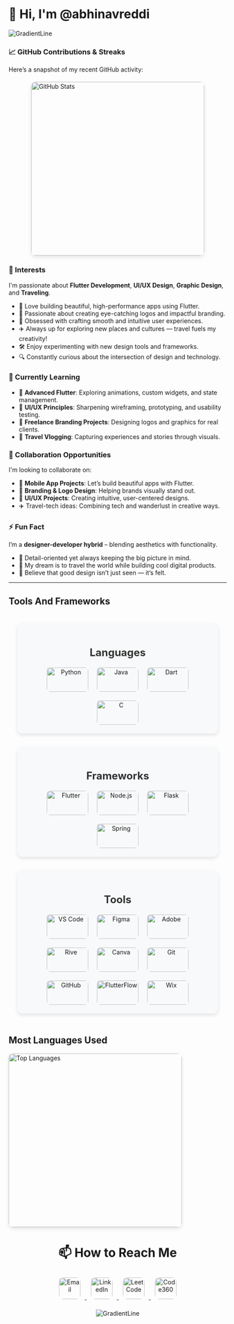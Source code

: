 # 👋 Hi, I'm @abhinavreddi

![GradientLine](https://github.com/user-attachments/assets/3e7bbf37-15a3-4c70-b569-ba25e8458af8)

### 📈 **GitHub Contributions & Streaks**  
Here’s a snapshot of my recent GitHub activity:

<div style="display: flex; flex-wrap: wrap; justify-content: center; align-items: center; gap: 70px; margin: 20px auto;">

  <a href="https://github.com/abhinavreddi" target="_blank" style="text-decoration: none;">
    <img src="https://github-readme-stats.vercel.app/api?username=abhinavreddi&show_icons=true&hide_title=true&hide=prs&rank_icon=github&theme=ambient_gradient" 
         alt="GitHub Stats" 
         style="border-radius: 10px; box-shadow: 0px 4px 8px rgba(0, 0, 0, 0.1); max-width: 100%; width: 400px;">
  </a>

</div>

### 👀 Interests  
I'm passionate about **Flutter Development**, **UI/UX Design**, **Graphic Design**, and **Traveling**.  
- 📱 Love building beautiful, high-performance apps using Flutter.  
- 🎨 Passionate about creating eye-catching logos and impactful branding.  
- 🧠 Obsessed with crafting smooth and intuitive user experiences.  
- ✈️ Always up for exploring new places and cultures — travel fuels my creativity!  
- 🛠️ Enjoy experimenting with new design tools and frameworks.  
- 🔍 Constantly curious about the intersection of design and technology.

### 🌱 Currently Learning  
- 📲 **Advanced Flutter**: Exploring animations, custom widgets, and state management.  
- 🧩 **UI/UX Principles**: Sharpening wireframing, prototyping, and usability testing.  
- 💼 **Freelance Branding Projects**: Designing logos and graphics for real clients.  
- 🧳 **Travel Vlogging**: Capturing experiences and stories through visuals.  

### 💞️ Collaboration Opportunities  
I'm looking to collaborate on:  
- 📱 **Mobile App Projects**: Let’s build beautiful apps with Flutter.  
- 🎨 **Branding & Logo Design**: Helping brands visually stand out.  
- 🧪 **UI/UX Projects**: Creating intuitive, user-centered designs.  
- ✈️ Travel-tech ideas: Combining tech and wanderlust in creative ways.  

### ⚡ Fun Fact  
I’m a **designer-developer hybrid** – blending aesthetics with functionality.  
- 🎯 Detail-oriented yet always keeping the big picture in mind.  
- 🧳 My dream is to travel the world while building cool digital products.  
- 🌈 Believe that good design isn’t just seen — it’s felt.

---



## Tools And Frameworks
<!-- Container with flex layout for columns -->
<div style="display: flex; justify-content: space-between; align-items: center; flex-direction: column; gap: 30px; padding: 20px;">

  <!-- Languages Column -->
  <div style="flex: 1; text-align: center; padding: 20px; background-color: #f8f9fa; border-radius: 12px; box-shadow: 0px 4px 8px rgba(0, 0, 0, 0.1);">
    <h3 style="font-size: 1.5rem; color: #333; margin-bottom: 20px;">Languages</h3>
    <div style="display: flex; flex-wrap: wrap; justify-content: center; gap: 20px;">
      <img src="https://img.shields.io/badge/Python-3776AB?style=for-the-badge&logo=python&logoColor=white" alt="Python" style="border-radius: 8px; width: 6rem; height: 3.5rem; object-fit: contain;">
      <img src="https://img.shields.io/badge/Java-007396?style=for-the-badge&logo=java&logoColor=white" alt="Java" style="border-radius: 8px; width: 6rem; height: 3.5rem; object-fit: contain;">
      <img src="https://img.shields.io/badge/Dart-0175C2?style=for-the-badge&logo=dart&logoColor=white" alt="Dart" style="border-radius: 8px; width: 6rem; height: 3.5rem; object-fit: contain;">
      <img src="https://img.shields.io/badge/C-00599C?style=for-the-badge&logo=c&logoColor=white" alt="C" style="border-radius: 8px; width: 6rem; height: 3.5rem; object-fit: contain;">
    </div>
  </div>

  <!-- Frameworks Column -->
  <div style="flex: 1; text-align: center; padding: 20px; background-color: #f8f9fa; border-radius: 12px; box-shadow: 0px 4px 8px rgba(0, 0, 0, 0.1);">
    <h3 style="font-size: 1.5rem; color: #333; margin-bottom: 20px;">Frameworks</h3>
    <div style="display: flex; flex-wrap: wrap; justify-content: center; gap: 20px;">
      <img src="https://img.shields.io/badge/Flutter-02569B?style=for-the-badge&logo=flutter&logoColor=white" alt="Flutter" style="border-radius: 8px; width: 6rem; height: 3.5rem; object-fit: contain;">
      <img src="https://img.shields.io/badge/Node.js-339933?style=for-the-badge&logo=node.js&logoColor=white" alt="Node.js" style="border-radius: 8px; width: 6rem; height: 3.5rem; object-fit: contain;">
      <img src="https://img.shields.io/badge/Flask-000000?style=for-the-badge&logo=flask&logoColor=white" alt="Flask" style="border-radius: 8px; width: 6rem; height: 3.5rem; object-fit: contain;">
      <img src="https://img.shields.io/badge/Spring-6DB33F?style=for-the-badge&logo=spring&logoColor=white" alt="Spring" style="border-radius: 8px; width: 6rem; height: 3.5rem; object-fit: contain;">
    </div>
  </div>

  <!-- Tools Column -->
  <div style="flex: 1; text-align: center; padding: 20px; background-color: #f8f9fa; border-radius: 12px; box-shadow: 0px 4px 8px rgba(0, 0, 0, 0.1);">
    <h3 style="font-size: 1.5rem; color: #333; margin-bottom: 20px;">Tools</h3>
    <div style="display: flex; flex-wrap: wrap; justify-content: center; gap: 20px;">
      <img src="https://img.shields.io/badge/VS_Code-007ACC?style=for-the-badge&logo=visualstudiocode&logoColor=white" alt="VS Code" style="border-radius: 8px; width: 6rem; height: 3.5rem; object-fit: contain;">
      <img src="https://img.shields.io/badge/Figma-F24E1E?style=for-the-badge&logo=figma&logoColor=white" alt="Figma" style="border-radius: 8px; width: 6rem; height: 3.5rem; object-fit: contain;">
      <img src="https://img.shields.io/badge/Adobe-FF0000?style=for-the-badge&logo=adobe&logoColor=white" alt="Adobe" style="border-radius: 8px; width: 6rem; height: 3.5rem; object-fit: contain;">
      <img src="https://img.shields.io/badge/Rive-FFFFFF?style=for-the-badge&logo=rive&logoColor=black" alt="Rive" style="border-radius: 8px; width: 6rem; height: 3.5rem; object-fit: contain;">
      <img src="https://img.shields.io/badge/Canva-00C4CC?style=for-the-badge&logo=canva&logoColor=white" alt="Canva" style="border-radius: 8px; width: 6rem; height: 3.5rem; object-fit: contain;">
      <img src="https://img.shields.io/badge/Git-F05032?style=for-the-badge&logo=git&logoColor=white" alt="Git" style="border-radius: 8px; width: 6rem; height: 3.5rem; object-fit: contain;">
      <img src="https://img.shields.io/badge/GitHub-181717?style=for-the-badge&logo=github&logoColor=white" alt="GitHub" style="border-radius: 8px; width: 6rem; height: 3.5rem; object-fit: contain;">
      <img src="https://img.shields.io/badge/FlutterFlow-7A42F4?style=for-the-badge&logo=flutter&logoColor=white" alt="FlutterFlow" style="border-radius: 8px; width: 6rem; height: 3.5rem; object-fit: contain;">
      <img src="https://img.shields.io/badge/Wix-000000?style=for-the-badge&logo=wix&logoColor=white" alt="Wix" style="border-radius: 8px; width: 6rem; height: 3.5rem; object-fit: contain;">
    </div>
  </div>
</div>


  <h2>Most Languages Used</h2>

   <a href="https://github.com/abhinavreddi/github-readme-stats" target="_blank" style="text-decoration: none;">
    <img src="https://github-readme-stats.vercel.app/api/top-langs/?username=abhinavreddi&layout=pie&theme=ambient_gradient" 
         alt="Top Languages" 
         style="border-radius: 10px; box-shadow: 0px 4px 8px rgba(0, 0, 0, 0.1); max-width: 100%; width: 400px;">
  </a>

</div>


<div align="center">
<h1> 📫 How to Reach Me </h1>  

<a href="mailto:abhinavnalasani@gmail.com" target="_blank">
    <img src="https://img.shields.io/badge/Email-D14836?style=for-the-badge&logo=gmail&logoColor=white" alt="Email" style="margin: 10px; height: 50px; border-radius: 10px;">
</a>
<a href="https://https://www.linkedin.com/in/abhinavnalasani/" target="_blank">
    <img src="https://img.shields.io/badge/LinkedIn-0A66C2?style=for-the-badge&logo=linkedin&logoColor=white" alt="LinkedIn" style="margin: 10px; height: 50px; border-radius: 10px;">
</a>  
<a href="https://leetcode.com/u/abhinavnalasani/" target="_blank">
    <img src="https://img.shields.io/badge/LeetCode-FFA116?style=for-the-badge&logo=leetcode&logoColor=white" alt="LeetCode" style="margin: 10px; height: 50px; border-radius: 10px;">
</a>  
<a href="https://www.naukri.com/code360/profile/abhinavnalasani" target="_blank">
    <img src="https://img.shields.io/badge/Code360-00BFFF?style=for-the-badge&logo=codeigniter&logoColor=white" alt="Code360" style="margin: 10px; height: 50px; border-radius: 10px;">
</a>  

![GradientLine](https://github.com/user-attachments/assets/6ea2c35e-1349-4ced-bfd5-89d6ca0929ba)
</div>
